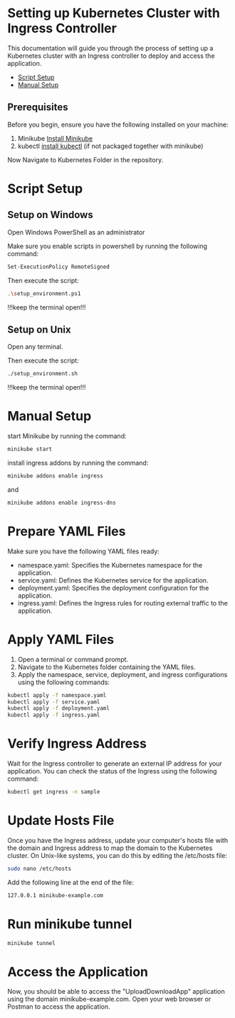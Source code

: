 # Setting up Kubernetes Cluster with Ingress Controller

This documentation will guide you through the process of setting up a Kubernetes cluster with an Ingress controller to deploy and access the application.

- [Script Setup](script-setup)
- [Manual Setup](manual-setup)

## Prerequisites

Before you begin, ensure you have the following installed on your machine:

1. Minikube [Install Minikube](https://minikube.sigs.k8s.io/docs/start/)
2. kubectl [install kubectl](https://kubernetes.io/docs/tasks/tools/) (if not packaged together with minikube)

Now Navigate to Kubernetes Folder in the repository.

# Script Setup

## Setup on Windows

Open Windows PowerShell as an administrator

Make sure you enable scripts in powershell by running the following command:

```bash
Set-ExecutionPolicy RemoteSigned
```

Then execute the script:

```bash
.\setup_environment.ps1
```

!!!keep the terminal open!!!

## Setup on Unix

Open any terminal.


Then execute the script:

```bash
./setup_environment.sh
```

!!!keep the terminal open!!!

# Manual Setup

start Minikube by running the command:

```bash
minikube start
```

install ingress addons by running the command:

```bash
minikube addons enable ingress
```

and

```bash
minikube addons enable ingress-dns
```


# Prepare YAML Files

Make sure you have the following YAML files ready:

- namespace.yaml: Specifies the Kubernetes namespace for the application.
- service.yaml: Defines the Kubernetes service for the application.
- deployment.yaml: Specifies the deployment configuration for the application.
- ingress.yaml: Defines the Ingress rules for routing external traffic to the application.

# Apply YAML Files

1. Open a terminal or command prompt.
2. Navigate to the Kubernetes folder containing the YAML files.
3. Apply the namespace, service, deployment, and ingress configurations using the following commands:

```bash
kubectl apply -f namespace.yaml
kubectl apply -f service.yaml
kubectl apply -f deployment.yaml
kubectl apply -f ingress.yaml
```

# Verify Ingress Address

Wait for the Ingress controller to generate an external IP address for your application. You can check the status of the Ingress using the following command:

```bash
kubectl get ingress -n sample
```
# Update Hosts File

Once you have the Ingress address, update your computer's hosts file with the domain and Ingress address to map the domain to the Kubernetes cluster. On Unix-like systems, you can do this by editing the /etc/hosts file:

```bash
sudo nano /etc/hosts
```

Add the following line at the end of the file:

```bash
127.0.0.1 minikube-example.com
```

# Run minikube tunnel

```bash
minikube tunnel
```

# Access the Application

Now, you should be able to access the "UploadDownloadApp" application using the domain minikube-example.com. Open your web browser or Postman to access the application.
